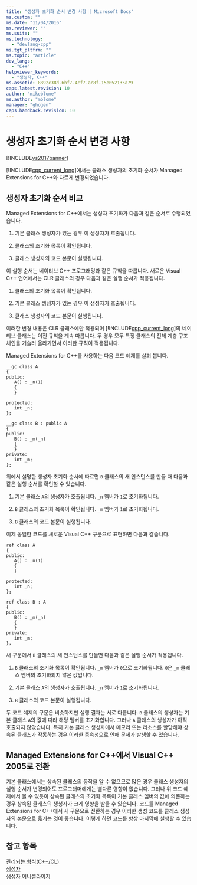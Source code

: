 ```yaml
---
title: "생성자 초기화 순서 변경 사항 | Microsoft Docs"
ms.custom: ""
ms.date: "11/04/2016"
ms.reviewer: ""
ms.suite: ""
ms.technology: 
  - "devlang-cpp"
ms.tgt_pltfrm: ""
ms.topic: "article"
dev_langs: 
  - "C++"
helpviewer_keywords: 
  - "생성자, C++"
ms.assetid: 8892c38d-6bf7-4cf7-ac8f-15e052135a79
caps.latest.revision: 10
author: "mikeblome"
ms.author: "mblome"
manager: "ghogen"
caps.handback.revision: 10
---
```

# 생성자 초기화 순서 변경 사항
[!INCLUDE[vs2017banner](../assembler/inline/includes/vs2017banner.md)]

[!INCLUDE[cpp_current_long](../Token/cpp_current_long_md.md)]에서는 클래스 생성자의 초기화 순서가 Managed Extensions for C\+\+와 다르게 변경되었습니다.  
  
## 생성자 초기화 순서 비교  
 Managed Extensions for C\+\+에서는 생성자 초기화가 다음과 같은 순서로 수행되었습니다.  
  
1.  기본 클래스 생성자가 있는 경우 이 생성자가 호출됩니다.  
  
2.  클래스의 초기화 목록이 확인됩니다.  
  
3.  클래스 생성자의 코드 본문이 실행됩니다.  
  
 이 실행 순서는 네이티브 C\+\+ 프로그래밍과 같은 규칙을 따릅니다.  새로운 Visual C\+\+ 언어에서는 CLR 클래스의 경우 다음과 같은 실행 순서가 적용됩니다.  
  
1.  클래스의 초기화 목록이 확인됩니다.  
  
2.  기본 클래스 생성자가 있는 경우 이 생성자가 호출됩니다.  
  
3.  클래스 생성자의 코드 본문이 실행됩니다.  
  
 이러한 변경 내용은 CLR 클래스에만 적용되며 [!INCLUDE[cpp_current_long](../Token/cpp_current_long_md.md)]의 네이티브 클래스는 이전 규칙을 계속 따릅니다.  두 경우 모두 특정 클래스의 전체 계층 구조 체인을 거슬러 올라가면서 이러한 규칙이 적용됩니다.  
  
 Managed Extensions for C\+\+를 사용하는 다음 코드 예제를 살펴 봅니다.  
  
```  
__gc class A  
{  
public:  
   A() : _n(1)  
   {  
   }  
  
protected:  
   int _n;  
};  
  
__gc class B : public A  
{  
public:  
   B() : _m(_n)  
   {  
   }  
private:  
   int _m;  
};  
```  
  
 위에서 설명한 생성자 초기화 순서에 따르면 `B` 클래스의 새 인스턴스를 만들 때 다음과 같은 실행 순서를 확인할 수 있습니다.  
  
1.  기본 클래스 `A`의 생성자가 호출됩니다.  `_n` 멤버가 `1`로 초기화됩니다.  
  
2.  `B` 클래스의 초기화 목록이 확인됩니다.  `_m` 멤버가 `1`로 초기화됩니다.  
  
3.  `B` 클래스의 코드 본문이 실행됩니다.  
  
 이제 동일한 코드를 새로운 Visual C\+\+ 구문으로 표현하면 다음과 같습니다.  
  
```  
ref class A  
{  
public:  
   A() : _n(1)  
   {  
   }  
  
protected:  
   int _n;  
};  
  
ref class B : A  
{  
public:  
   B() : _m(_n)  
   {  
   }  
private:  
   int _m;  
};  
```  
  
 새 구문에서 `B` 클래스의 새 인스턴스를 만들면 다음과 같은 실행 순서가 적용됩니다.  
  
1.  `B` 클래스의 초기화 목록이 확인됩니다.  `_m` 멤버가 `0`으로 초기화됩니다. `0`은 `_m` 클래스 멤버의 초기화되지 않은 값입니다.  
  
2.  기본 클래스 `A`의 생성자가 호출됩니다.  `_n` 멤버가 `1`로 초기화됩니다.  
  
3.  `B` 클래스의 코드 본문이 실행됩니다.  
  
 두 코드 예제의 구문은 비슷하지만 실행 결과는 서로 다릅니다.  `B` 클래스의 생성자는 기본 클래스 `A`의 값에 따라 해당 멤버를 초기화합니다.  그러나 `A` 클래스의 생성자가 아직 호출되지 않았습니다.  특히 기본 클래스 생성자에서 메모리 또는 리소스를 할당해야 상속된 클래스가 작동하는 경우 이러한 종속성으로 인해 문제가 발생할 수 있습니다.  
  
## Managed Extensions for C\+\+에서 Visual C\+\+ 2005로 전환  
 기본 클래스에서는 상속된 클래스의 동작을 알 수 없으므로 많은 경우 클래스 생성자의 실행 순서가 변경되어도 프로그래머에게는 별다른 영향이 없습니다.  그러나 위 코드 예제에서 볼 수 있듯이 상속된 클래스의 초기화 목록이 기본 클래스 멤버의 값에 의존하는 경우 상속된 클래스의 생성자가 크게 영향을 받을 수 있습니다.  코드를 Managed Extensions for C\+\+에서 새 구문으로 전환하는 경우 이러한 생성 코드를 클래스 생성자의 본문으로 옮기는 것이 좋습니다. 이렇게 하면 코드를 항상 마지막에 실행할 수 있습니다.  
  
## 참고 항목  
 [관리되는 형식\(C\+\+\/CL\)](../dotnet/managed-types-cpp-cl.md)   
 [생성자](../cpp/constructors-cpp.md)   
 [생성자 이니셜라이저](../misc/constructor-initializers.md)